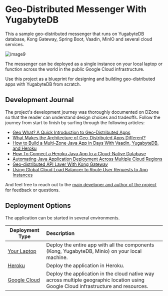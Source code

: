 # Geo-Distributed Messenger With YugabyteDB

This a sample geo-distributed messenger that runs on YugabyteDB database, Kong Gateway, Spring Boot, Vaadin, MinIO and several cloud services.   

![image9](https://user-images.githubusercontent.com/1537233/197895210-5052d681-cd8e-45b2-a621-429b05bce682.png)

The messenger can be deployed as a single instance on your local laptop or function across the world in the public Google Cloud infrastructure.

Use this project as a blueprint for designing and building geo-distributed apps with YugabyteDB from scratch.

## Development Journal

The project's development journey was thoroughly documented on DZone so that the reader can understand design choices and tradeoffs. Follow the journey from start to finish by surfing through the following articles:
* [Geo What? A Quick Introduction to Geo-Distributed Apps](https://dzone.com/articles/geo-what-a-quick-introduction-to-geo-distributed-a)
* [What Makes the Architecture of Geo-Distributed Apps Different?](https://dzone.com/articles/what-makes-the-architecture-of-geo-distributed-app)
* [How to Build a Multi-Zone Java App in Days With Vaadin, YugabyteDB, and Heroku](https://dzone.com/articles/how-to-build-a-multi-zone-java-app-in-days-with-va)
* [How To Connect a Heroku Java App to a Cloud-Native Database](https://dzone.com/articles/how-to-connect-a-heroku-app-to-a-yugabytedb-manage)
* [Automating Java Application Deployment Across Multiple Cloud Regions](https://dzone.com/articles/automating-java-application-deployment-across-mult)
* [Geo-distributed API Layer With Kong Gateway](https://dzone.com/articles/geo-distributed-api-layer-with-kong-gateway)
* [Using Global Cloud Load Balancer to Route User Requests to App Instances](https://dzone.com/articles/using-global-cloud-load-balancer-to-route-user-req)

And feel free to reach out to the [main developer and author of the project](https://twitter.com/denismagda) for feedback or questions.

## Deployment Options

The application can be started in several environments.

| Deployment Type    | Description   |         
| ------------------ |:--------------|
| [Your Laptop](local_deployment.md)        | Deploy the entire app with all the components (Kong, YugabyteDB, Minio) on your local machine.|
| [Heroku](heroku_deployment.md)             | Deploy the application in Heroku.     |
| [Google Cloud](gcloud_deployment.md)       | Deploy the application in the cloud native way across multiple geographic location using Google Cloud infrastructure and resources.     |
